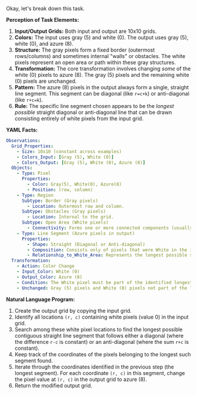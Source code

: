 Okay, let's break down this task.

**Perception of Task Elements:**

1.  **Input/Output Grids:** Both input and output are 10x10 grids.
2.  **Colors:** The input uses gray (5) and white (0). The output uses gray (5), white (0), and azure (8).
3.  **Structure:** The gray pixels form a fixed border (outermost rows/columns) and sometimes internal "walls" or obstacles. The white pixels represent an open area or path within these gray structures.
4.  **Transformation:** The core transformation involves changing *some* of the white (0) pixels to azure (8). The gray (5) pixels and the remaining white (0) pixels are unchanged.
5.  **Pattern:** The azure (8) pixels in the output always form a single, straight line segment. This segment can be diagonal (like `r=c+k`) or anti-diagonal (like `r+c=k`).
6.  **Rule:** The specific line segment chosen appears to be the *longest possible* straight diagonal or anti-diagonal line that can be drawn consisting entirely of white pixels from the input grid.

**YAML Facts:**


```yaml
Observations:
  Grid_Properties:
    - Size: 10x10 (constant across examples)
    - Colors_Input: [Gray (5), White (0)]
    - Colors_Output: [Gray (5), White (0), Azure (8)]
  Objects:
    - Type: Pixel
      Properties:
        - Color: Gray(5), White(0), Azure(8)
        - Position: (row, column)
    - Type: Region
      Subtype: Border (Gray pixels)
        - Location: Outermost row and column.
      Subtype: Obstacles (Gray pixels)
        - Location: Internal to the grid.
      Subtype: Open Area (White pixels)
        - Connectivity: Forms one or more connected components (usually one main area in examples).
    - Type: Line Segment (Azure pixels in output)
      Properties:
        - Shape: Straight (Diagonal or Anti-diagonal)
        - Composition: Consists only of pixels that were White in the input.
        - Relationship_to_White_Area: Represents the longest possible straight diagonal/anti-diagonal path within the White area.
  Transformation:
    - Action: Color Change
    - Input_Color: White (0)
    - Output_Color: Azure (8)
    - Condition: The White pixel must be part of the identified longest diagonal/anti-diagonal segment within the White area.
    - Unchanged: Gray (5) pixels and White (0) pixels not part of the longest segment remain unchanged.
```


**Natural Language Program:**

1.  Create the output grid by copying the input grid.
2.  Identify all locations `(r, c)` containing white pixels (value 0) in the input grid.
3.  Search among these white pixel locations to find the longest possible contiguous straight line segment that follows either a diagonal (where the difference `r-c` is constant) or an anti-diagonal (where the sum `r+c` is constant).
4.  Keep track of the coordinates of the pixels belonging to the longest such segment found.
5.  Iterate through the coordinates identified in the previous step (the longest segment). For each coordinate `(r, c)` in this segment, change the pixel value at `(r, c)` in the output grid to azure (8).
6.  Return the modified output grid.